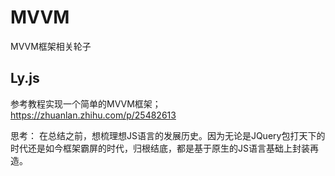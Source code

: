 # MVVM
MVVM框架相关轮子

## Ly.js
参考教程实现一个简单的MVVM框架；
https://zhuanlan.zhihu.com/p/25482613

思考：
在总结之前，想梳理想JS语言的发展历史。因为无论是JQuery包打天下的时代还是如今框架霸屏的时代，归根结底，都是基于原生的JS语言基础上封装再造。




